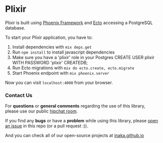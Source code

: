 # Plixir

Plixir is built using [Phoenix Framework](http://www.phoenixframework.org/) and [Ecto](https://github.com/elixir-lang/ecto) accessing a PostgreSQL database.

To start your Plixir application, you have to:

1. Install dependencies with `mix deps.get`
2. Run `npm install` to install javascript dependencies
3. Make sure you have a 'plixir' role in your Postgres
  CREATE USER plixir WITH PASSWORD 'plixir' CREATEDB;
4. Run Ecto migrations with `mix do ecto.create, ecto.migrate`
5. Start Phoenix endpoint with `mix phoenix.server`

Now you can visit `localhost:4000` from your browser.

### Contact Us
For **questions** or **general comments** regarding the use of this library, please use our public
[hipchat room](http://inaka.net/hipchat).

If you find any **bugs** or have a **problem** while using this library, please [open an issue](https://github.com/inaka/galgo/issues/new) in this repo (or a pull request :)).

And you can check all of our open-source projects at [inaka.github.io](http://inaka.github.io)
